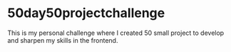 # 50day50projectchallenge
This is my personal challenge where I created 50 small project to develop and sharpen my skills in the frontend. 
